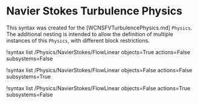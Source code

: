 # Navier Stokes Turbulence Physics

This syntax was created for the [WCNSFVTurbulencePhysics.md] `Physics`.
The additional nesting is intended to allow the definition of multiple instances of this `Physics`,
with different block restrictions.

!syntax list /Physics/NavierStokes/FlowLinear objects=True actions=False subsystems=False

!syntax list /Physics/NavierStokes/FlowLinear objects=False actions=False subsystems=True

!syntax list /Physics/NavierStokes/FlowLinear objects=False actions=True subsystems=False
